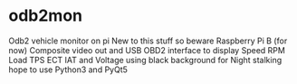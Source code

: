 # odb2mon
Odb2 vehicle monitor on pi
New to this stuff so beware
Raspberry Pi B (for now) Composite video out and USB OBD2 interface
to display Speed RPM Load TPS ECT IAT and Voltage
using black background for Night stalking
hope to use Python3 and PyQt5
